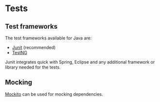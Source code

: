 # Tests

## Test frameworks

The test frameworks available for Java are:

- [Junit][junit] (recommended)
- [TestNG][testng]

Junit integrates quick with Spring, Eclipse and any additional framework or library needed for the tests.

## Mocking

[Mockito][mockito] can be used for mocking dependencies.


[junit]: junit.org
[testng]: testng.org

[mockito]: site.mockito.org
